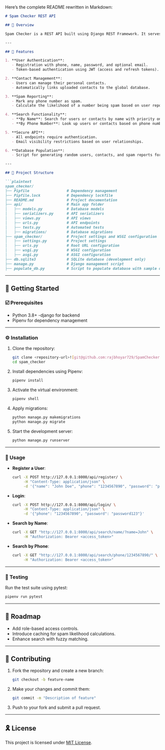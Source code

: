 Here’s the complete README rewritten in Markdown:

```markdown
# Spam Checker REST API

## 📍 Overview

Spam Checker is a REST API built using Django REST Framework. It serves as the backend for a mobile application that helps users identify spam phone numbers and perform reverse lookups by phone number or name. The API supports user registration, contact management, spam reporting, and search functionality while ensuring secure and scalable operations.

---

## 👾 Features

1. **User Authentication**:
   - Registration with phone, name, password, and optional email.
   - Token-based authentication using JWT (access and refresh tokens).

2. **Contact Management**:
   - Users can manage their personal contacts.
   - Automatically links uploaded contacts to the global database.

3. **Spam Reporting**:
   - Mark any phone number as spam.
   - Calculate the likelihood of a number being spam based on user reports.

4. **Search Functionality**:
   - **By Name**: Search for users or contacts by name with priority on exact matches.
   - **By Phone Number**: Look up users or contacts based on phone numbers.

5. **Secure API**:
   - All endpoints require authentication.
   - Email visibility restrictions based on user relationships.

6. **Database Population**:
   - Script for generating random users, contacts, and spam reports for testing purposes.

---

## 📁 Project Structure

```plaintext
spam_checker/
├── Pipfile                 # Dependency management
├── Pipfile.lock            # Dependency lockfile
├── README.md               # Project documentation
├── api/                    # Main app folder
│   ├── models.py           # Database models
│   ├── serializers.py      # API serializers
│   ├── views.py            # API views
│   ├── urls.py             # API endpoints
│   ├── tests.py            # Automated tests
│   ├── migrations/         # Database migrations
├── spam_checker/           # Project settings and WSGI configuration
│   ├── settings.py         # Project settings
│   ├── urls.py             # Root URL configuration
│   ├── wsgi.py             # WSGI configuration
│   ├── asgi.py             # ASGI configuration
├── db.sqlite3              # SQLite database (development only)
├── manage.py               # Django management script
├── populate_db.py          # Script to populate database with sample data
```

---

## 🚀 Getting Started

### ☑️ Prerequisites

- Python 3.8+
-django for backend
- Pipenv for dependency management

---

### ⚙️ Installation

1. Clone the repository:
   ```bash
   git clone <repository-url>![git@github.com:rajbhoyar729/SpamChecker.git]
   cd spam_checker
   ```

2. Install dependencies using Pipenv:
   ```bash
   pipenv install
   ```

3. Activate the virtual environment:
   ```bash
   pipenv shell
   ```

4. Apply migrations:
   ```bash
   python manage.py makemigrations
   python manage.py migrate
   ```

5. Start the development server:
   ```bash
   python manage.py runserver
   ```

---

### 🤖 Usage

- **Register a User**:
  ```bash
  curl -X POST http://127.0.0.1:8000/api/register/ \
       -H "Content-Type: application/json" \
       -d '{"name": "John Doe", "phone": "1234567890", "password": "password123"}'
  ```

- **Login**:
  ```bash
  curl -X POST http://127.0.0.1:8000/api/login/ \
       -H "Content-Type: application/json" \
       -d '{"phone": "1234567890", "password": "password123"}'
  ```

- **Search by Name**:
  ```bash
  curl -X GET "http://127.0.0.1:8000/api/search/name/?name=John" \
       -H "Authorization: Bearer <access_token>"
  ```

- **Search by Phone**:
  ```bash
  curl -X GET "http://127.0.0.1:8000/api/search/phone/1234567890/" \
       -H "Authorization: Bearer <access_token>"
  ```

---

### 🧪 Testing

Run the test suite using pytest:
```bash
pipenv run pytest
```

---

## 📌 Roadmap

- Add role-based access controls.
- Introduce caching for spam likelihood calculations.
- Enhance search with fuzzy matching.

---

## 🔰 Contributing

1. Fork the repository and create a new branch:
   ```bash
   git checkout -b feature-name
   ```

2. Make your changes and commit them:
   ```bash
   git commit -m "Description of feature"
   ```

3. Push to your fork and submit a pull request.

---

## 🎗 License

This project is licensed under [MIT License](https://choosealicense.com/licenses/mit/).
```

